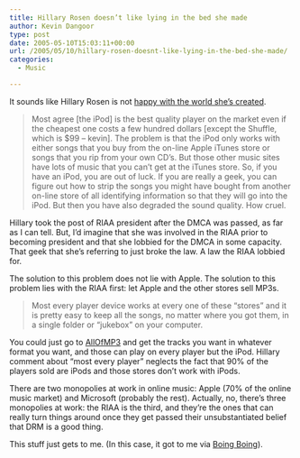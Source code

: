 ```yaml
---
title: Hillary Rosen doesn’t like lying in the bed she made
author: Kevin Dangoor
type: post
date: 2005-05-10T15:03:11+00:00
url: /2005/05/10/hillary-rosen-doesnt-like-lying-in-the-bed-she-made/
categories:
  - Music

---
```

It sounds like Hillary Rosen is not [happy with the world she&#8217;s created][1].

> Most agree [the iPod] is the best quality player on the market even if the cheapest one costs a few hundred dollars [except the Shuffle, which is $99 &#8211; kevin]. The problem is that the iPod only works with either songs that you buy from the on-line Apple iTunes store or songs that you rip from your own CD’s. But those other music sites have lots of music that you can’t get at the iTunes store. So, if you have an iPod, you are out of luck. If you are really a geek, you can figure out how to strip the songs you might have bought from another on-line store of all identifying information so that they will go into the iPod. But then you have also degraded the sound quality. How cruel.

Hillary took the post of RIAA president after the DMCA was passed, as far as I can tell. But, I&#8217;d imagine that she was involved in the RIAA prior to becoming president and that she lobbied for the DMCA in some capacity. That geek that she&#8217;s referring to just broke the law. A law the RIAA lobbied for.
  
The solution to this problem does not lie with Apple. The solution to this problem lies with the RIAA first: let Apple and the other stores sell MP3s.

> Most every player device works at every one of these “stores” and it is pretty easy to keep all the songs, no matter where you got them, in a single folder or &#8220;jukebox&#8221; on your computer.

You could just go to [AllOfMP3][2] and get the tracks you want in whatever format you want, and those can play on every player but the iPod. Hillary comment about &#8220;most every player&#8221; neglects the fact that 90% of the players sold are iPods and those stores don&#8217;t work with iPods.

There are two monopolies at work in online music: Apple (70% of the online music market) and Microsoft (probably the rest). Actually, no, there&#8217;s three monopolies at work: the RIAA is the third, and they&#8217;re the ones that can really turn things around once they get passed their unsubstantiated belief that DRM is a good thing.

This stuff just gets to me. (In this case, it got to me via [Boing Boing][3]).

 [1]: http://www.huffingtonpost.com/theblog/archive/2005/05/steve-jobs-let-.html
 [2]: http://www.allofmp3.com
 [3]: http://www.boingboing.net/2005/05/09/hillary_riaa_rosen_i.html